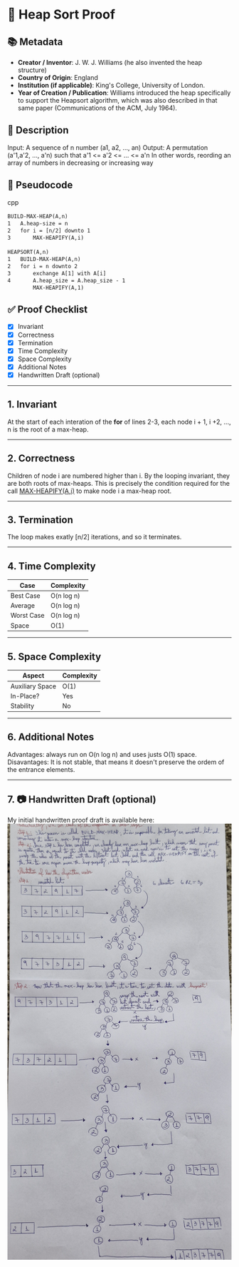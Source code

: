 # 📝 Heap Sort Proof

## 📚 Metadata
- **Creator / Inventor**: J. W. J. Williams (he also invented the heap structure)
- **Country of Origin**: England
- **Institution (if applicable)**: King's College, University of London.
- **Year of Creation / Publication**: Williams introduced the heap specifically to support the Heapsort algorithm, which was also
 described in that same paper (Communications of the ACM, July 1964). 

## 📝 Description
Input: A sequence of n number (a1, a2, ..., an)
Output: A permutation (a'1,a'2, ..., a'n) such that a'1 <= a'2 <= ... <= a'n
In other words, reording an array of numbers in decreasing or increasing way

## 📝 Pseudocode
cpp
``` 
BUILD-MAX-HEAP(A,n)
1   A.heap-size = n
2   for i = [n/2] downto 1
3       MAX-HEAPIFY(A,i) 

HEAPSORT(A,n)
1   BUILD-MAX-HEAP(A,n)
2   for i = n downto 2
3       exchange A[1] with A[i]
4       A.heap_size = A.heap_size - 1
        MAX-HEAPIFY(A,1)

```

## ✅ Proof Checklist
- [x] Invariant  
- [x] Correctness  
- [x] Termination  
- [x] Time Complexity  
- [x] Space Complexity  
- [x] Additional Notes  
- [x] Handwritten Draft (optional)  

---

## 1. Invariant
At the start of each interation of the **for** of lines 2-3, each node i + 1, i +2, ..., n is the root of a max-heap.

---

## 2. Correctness
Children of node i are numbered higher than i. By the looping invariant, they are both roots of max-heaps. 
This is precisely the condition required for the call [MAX-HEAPIFY(A,i)](/python/data_structures/heap/README.md) to make node i
a max-heap root.

---

## 3. Termination
The loop makes exatly [n/2] iterations, and so it terminates. 

---

## 4. Time Complexity
| Case        | Complexity |
|-------------|------------|
| Best Case   | O(n log n) |
| Average     | O(n log n) |
| Worst Case  | O(n log n) |
| Space       | O(1)       |

---

## 5. Space Complexity

| Aspect           | Complexity |
|------------------|------------|
| Auxiliary Space  | O(1)       |
| In-Place?        | Yes        |
| Stability        | No         |

---

## 6. Additional Notes
Advantages: always run on O(n log n) and uses justs O(1) space.
Disavantages: It is not stable, that means it doesn't preserve the ordem of the entrance elements.

---

## 7. 📷 Handwritten Draft (optional)
My initial handwritten proof draft is available here:  
![handwritten draft](./assets/heap_sort_handwritten.jpg)
